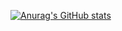 [![Anurag's GitHub stats](https://github-readme-stats.vercel.app/api?username=xincai)](https://github.com/anuraghazra/github-readme-stats)
